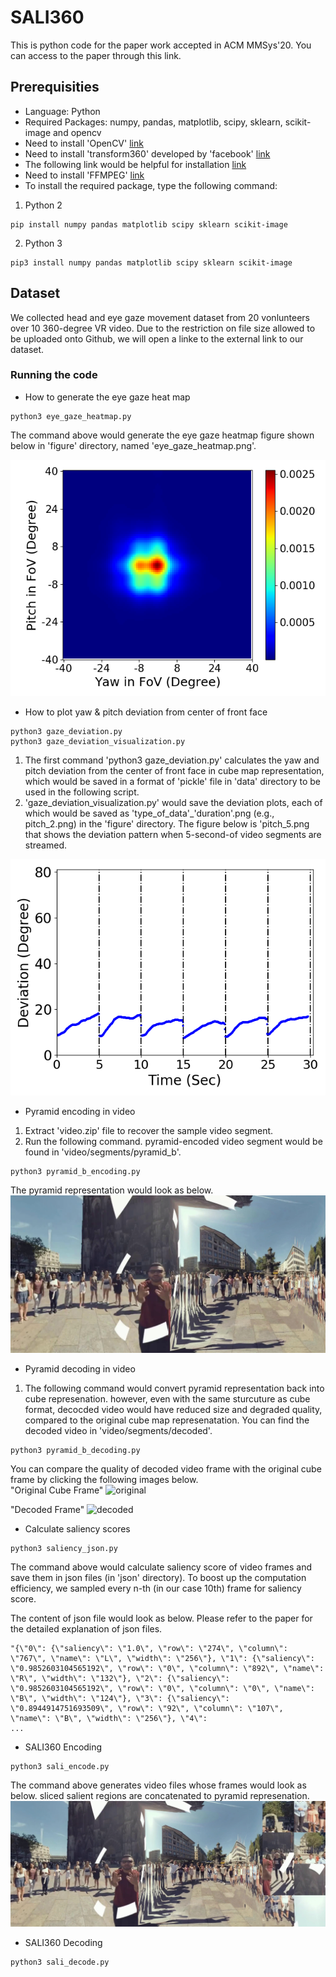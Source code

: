 # SALI360
This is python code for the paper work accepted in ACM MMSys'20. You can access to the paper through this link.

## Prerequisities
- Language: Python
- Required Packages: numpy, pandas, matplotlib, scipy, sklearn, scikit-image and opencv
- Need to install 'OpenCV' [link](https://www.pyimagesearch.com/2016/10/24/ubuntu-16-04-how-to-install-opencv/)
- Need to install 'transform360' developed by 'facebook' [link](https://github.com/facebook/transform360)
- The following link would be helpful for installation [link](https://github.com/facebook/transform360/issues/56)
- Need to install 'FFMPEG' [link](https://www.ffmpeg.org/download.html)
- To install the required package, type the following command:

1) Python 2
```
pip install numpy pandas matplotlib scipy sklearn scikit-image
```
2) Python 3
```
pip3 install numpy pandas matplotlib scipy sklearn scikit-image
```

## Dataset
We collected head and eye gaze movement dataset from 20 vonlunteers over 10 360-degree VR video. Due to the restriction on file size allowed to be uploaded onto Github, we will open a linke to the external link to our dataset.


### Running the code
- How to generate the eye gaze heat map
```
python3 eye_gaze_heatmap.py
```
The command above would generate the eye gaze heatmap figure shown below in 'figure' directory, named 'eye_gaze_heatmap.png'. 

![Data Filter](figure/eye_gaze_heatmap.png)

- How to plot yaw & pitch deviation from center of front face 
```
python3 gaze_deviation.py
python3 gaze_deviation_visualization.py
```
1. The first command 'python3 gaze_deviation.py' calculates the yaw and pitch deviation from the center of front face in cube map representation, which would be saved in a format of 'pickle' file in 'data' directory to be used in the following script. 
2. 'gaze_deviation_visualization.py' would save the deviation plots, each of which would be saved as 'type_of_data'_'duration'.png (e.g., pitch_2.png) in the 'figure' directory. The figure below is 'pitch_5.png that shows the deviation pattern when 5-second-of video segments are streamed. 

![Interpolation](figure/pitch_5.png)

- Pyramid encoding in video
1. Extract 'video.zip' file to recover the sample video segment.
2. Run the following command. pyramid-encoded video segment would be found in 'video/segments/pyramid_b'. 
```
python3 pyramid_b_encoding.py
```
The pyramid representation would look as below.
![pyramid](figure/pyra_b.png)

- Pyramid decoding in video
1. The following command would convert pyramid representation back into cube represenation. however, even with the same sturcuture as cube format, decocded video would have reduced size and degraded quality, compared to the original cube map represenatation. You can find the decoded video in 'video/segments/decoded'.
```
python3 pyramid_b_decoding.py
```
You can compare the quality of decoded video frame with the original cube frame by clicking the following images below. <br/>
"Original Cube Frame"
![original](figure/cube.png)

"Decoded Frame"
![decoded](figure/decoded.png)

- Calculate saliency scores
```
python3 saliency_json.py
```
The command above would calculate saliency score of video frames and save them in json files (in 'json' directory). To boost up the computation efficiency, we sampled every n-th (in our case 10th) frame for saliency score. <br/>

The content of json file would look as below. Please refer to the paper for the detailed explanation of json files.
```
"{\"0\": {\"saliency\": \"1.0\", \"row\": \"274\", \"column\": \"767\", \"name\": \"L\", \"width\": \"256\"}, \"1\": {\"saliency\": \"0.9852603104565192\", \"row\": \"0\", \"column\": \"892\", \"name\": \"R\", \"width\": \"132\"}, \"2\": {\"saliency\": \"0.9852603104565192\", \"row\": \"0\", \"column\": \"0\", \"name\": \"B\", \"width\": \"124\"}, \"3\": {\"saliency\": \"0.8944914751693509\", \"row\": \"92\", \"column\": \"107\", \"name\": \"B\", \"width\": \"256\"}, \"4\": 
...
```
- SALI360 Encoding
```
python3 sali_encode.py
```
The command above generates video files whose frames would look as below. sliced salient regions are concatenated to pyramid represenation.
![result](figure/result.png)


- SALI360 Decoding
```
python3 sali_decode.py
```
